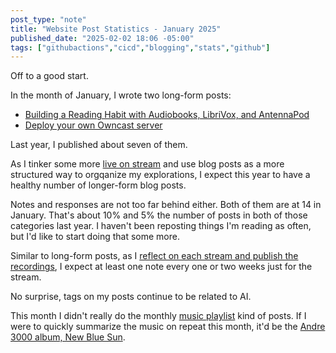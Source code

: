 ```yaml
---
post_type: "note" 
title: "Website Post Statistics - January 2025"
published_date: "2025-02-02 18:06 -05:00"
tags: ["githubactions","cicd","blogging","stats","github"]
---
```


Off to a good start. 

In the month of January, I wrote two long-form posts:

- [Building a Reading Habit with Audiobooks, LibriVox, and AntennaPod](/posts/listen-audiobooks-librivox-antennapod/)
- [Deploy your own Owncast server](/posts/deploy-owncast-azure/)

Last year, I published about seven of them.

As I tinker some more [live on stream](/notes/first-owncast-stream/) and use blog posts as a more structured way to orgqanize my explorations, I expect this year to have a healthy number of longer-form blog posts. 

Notes and responses are not too far behind either. Both of them are at 14 in January. That's about 10% and 5% the number of posts in both of those categories last year. I haven't been reposting things I'm reading as often, but I'd like to start doing that some more. 

Similar to long-form posts, as I [reflect on each stream and publish the recordings](/notes/tinkering-deepseek-r1-dotnet-github-models), I expect at least one note every one or two weeks just for the stream.  

No surprise, tags on my posts continue to be related to AI. 

This month I didn't really do the monthly [music playlist](/tags/cratefinds) kind of posts. If I were to quickly summarize the music on repeat this month, it'd be the [Andre 3000 album, New Blue Sun](/responses/andre-3000-listening-to-the-sun). 